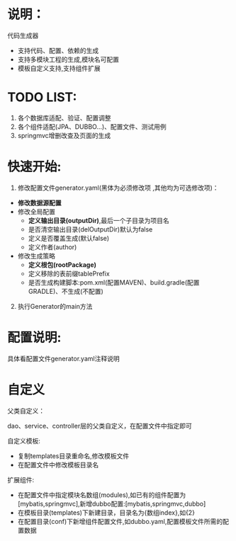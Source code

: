说明：
== 
代码生成器

- 支持代码、配置、依赖的生成
- 支持多模块工程的生成,模块名可配置
- 模板自定义支持,支持组件扩展

TODO LIST:
==
1. 各个数据库适配、验证、配置调整
2. 各个组件适配(JPA、DUBBO...)、配置文件、测试用例
3. springmvc增删改查及页面的生成 

快速开始:
==
1. 修改配置文件generator.yaml(黑体为必须修改项 ,其他均为可选修改项)：

- **修改数据源配置**
- 修改全局配置
	- **定义输出目录(outputDir)**,最后一个子目录为项目名
	- 是否清空输出目录(delOutputDir)默认为false
 	- 定义是否覆盖生成(默认false)
 	- 定义作者(author)
- 修改生成策略
	- **定义根包(rootPackage)**
	- 定义移除的表前缀tablePrefix
	- 是否生成构建脚本:pom.xml(配置MAVEN)、build.gradle(配置GRADLE)、不生成(不配置)
2. 执行Generator的main方法	
	
配置说明:
==
具体看配置文件generator.yaml注释说明

自定义
==
父类自定义：

dao、service、controller层的父类自定义，在配置文件中指定即可

自定义模板:

- 复制templates目录重命名,修改模板文件
- 在配置文件中修改模板目录名

扩展组件:

- 在配置文件中指定模块名数组(modules),如已有的组件配置为[mybatis,springmvc],新增dubbo配置:[mybatis,springmvc,dubbo]
- 在模板目录(templates)下新建目录，目录名为{数组index},如{2}
- 在配置目录(conf)下新增组件配置文件,如dubbo.yaml,配置模板文件所需的配置数据




